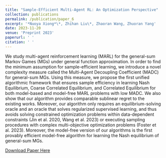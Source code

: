 ```yaml
---
title: "Sample-Efficient Multi-Agent RL: An Optimization Perspective"
collection: publications
permalink: /publication/paper_6
excerpt: '*Nuoya Xiong*\*, Zhihan Liu\*, Zhaoran Wang, Zhuoran Yang'
date: 2023-11-20
venue: 'Preprint 2023'
paperurl: ' '
citation: ' '
---
```



 We study multi-agent reinforcement learning (MARL) for the general-sum Markov Games (MGs) under general function approximation. In order to find the minimum assumption for sample-efficient learning, we introduce a novel complexity measure called the Multi-Agent Decoupling Coefficient (MADC) for general-sum MGs. Using this measure, we propose the first unified algorithmic framework that ensures sample efficiency in learning Nash Equilibrium, Coarse Correlated Equilibrium, and Correlated Equilibrium for both model-based and model-free MARL problems with low MADC. We also show that our algorithm provides comparable sublinear regret to the existing works. Moreover, our algorithm only requires  an equilibrium-solving oracle and an oracle that solves regularized supervised learning, and thus avoids solving constrained optimization problems within data-dependent constraints (Jin et al. 2020, Wang et al. 2023) or executing sampling procedures with complex multi-objective optimization problems (Foster et al. 2023). Moreover,  the model-free version of our algorithms is the first provably efficient model-free algorithm for learning the Nash equilibrium of general-sum MGs. 

[Download Paper Here](https://arxiv.org/abs/2310.06243)
